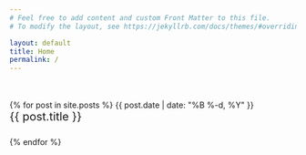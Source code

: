 ```yaml
---
# Feel free to add content and custom Front Matter to this file.
# To modify the layout, see https://jekyllrb.com/docs/themes/#overriding-theme-defaults

layout: default
title: Home
permalink: /
---
```


<style>
    img {
    max-width: 100%;
    height: auto;
    }

    .text:hover {
    text-decoration: underline;
    }

    .text {
    text-decoration: underline;
    font-size:20px; 
    text-decoration: none; 
    color:#547DE
    }

</style>


<div>
<br><br>
{% for post in site.posts %}
    <span class="date">{{ post.date | date: "%B %-d, %Y"  }}</span> <br>
    <a class="text" href="{{ post.url }}">{{ post.title }}<br><br></a>
{% endfor %}
</div>


<!--<img src="images/grass.jpg" width=700px> <br> <br>
<span style="font-size: 20px">Photo by <a href="https://unsplash.com/@p_kuzovkova?utm_source=unsplash&amp;utm_medium=referral&amp;utm_content=creditCopyText">Polina Kuzovkova</a> on <a href="https://unsplash.com/t/nature?utm_source=unsplash&amp;utm_medium=referral&amp;utm_content=creditCopyText">Unsplash</a></span>-->



